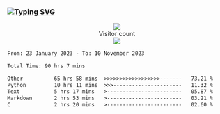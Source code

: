 ### <a href="https://git.io/typing-svg"><img src="https://readme-typing-svg.herokuapp.com?font=Fira+Code&pause=1000&width=435&lines=+Hi+%F0%9F%91%8B+There+is+Chenghow" alt="Typing SVG" /></a>
<p align="center"> 
  <img src="https://github-readme-stats.vercel.app/api?username=chenghow&show_icons=true"><br>
  Visitor count<br>
  <img src="https://profile-counter.glitch.me/chenghow/count.svg">
</p>

<!--START_SECTION:waka-->

```txt
From: 23 January 2023 - To: 10 November 2023

Total Time: 90 hrs 7 mins

Other          65 hrs 58 mins  >>>>>>>>>>>>>>>>>>-------   73.21 %
Python         10 hrs 11 mins  >>>----------------------   11.32 %
Text           5 hrs 17 mins   >------------------------   05.87 %
Markdown       2 hrs 53 mins   >------------------------   03.21 %
C              2 hrs 20 mins   >------------------------   02.60 %
```

<!--END_SECTION:waka-->
